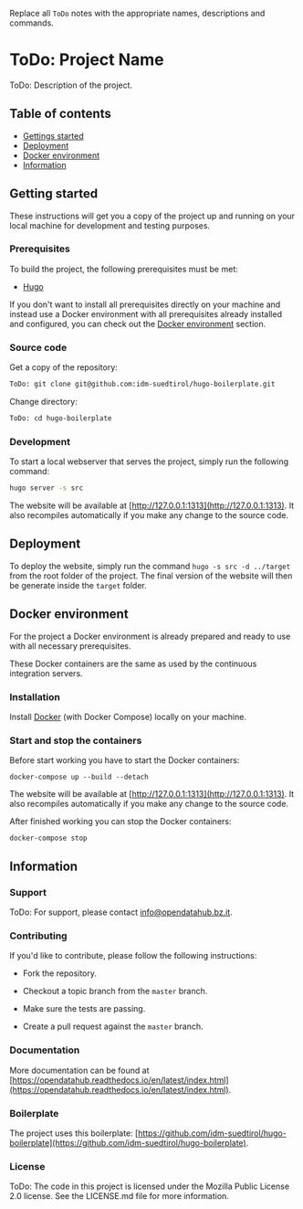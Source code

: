 Replace all `ToDo` notes with the appropriate names, descriptions and commands.

# ToDo: Project Name

ToDo: Description of the project.

## Table of contents

- [Gettings started](#getting-started)
- [Deployment](#deployment)
- [Docker environment](#docker-environment)
- [Information](#information)

## Getting started

These instructions will get you a copy of the project up and running
on your local machine for development and testing purposes.

### Prerequisites

To build the project, the following prerequisites must be met:

- [Hugo](https://gohugo.io/)

If you don't want to install all prerequisites directly on your machine and instead use a Docker environment with all prerequisites already installed and configured, you can check out the [Docker environment](#docker-environment) section.

### Source code

Get a copy of the repository:

```bash
ToDo: git clone git@github.com:idm-suedtirol/hugo-boilerplate.git
```

Change directory:

```bash
ToDo: cd hugo-boilerplate
```

### Development

To start a local webserver that serves the project, simply run the following command:

```bash
hugo server -s src
```

The website will be available at [http://127.0.0.1:1313](http://127.0.0.1:1313). It also recompiles automatically if you make any change to the source code.

## Deployment

To deploy the website, simply run the command `hugo -s src -d ../target` from the root folder of the project. The final version of the website will then be generate inside the `target` folder.

## Docker environment

For the project a Docker environment is already prepared and ready to use with all necessary prerequisites.

These Docker containers are the same as used by the continuous integration servers.

### Installation

Install [Docker](https://docs.docker.com/install/) (with Docker Compose) locally on your machine.

### Start and stop the containers

Before start working you have to start the Docker containers:

```
docker-compose up --build --detach
```

The website will be available at [http://127.0.0.1:1313](http://127.0.0.1:1313). It also recompiles automatically if you make any change to the source code.

After finished working you can stop the Docker containers:

```
docker-compose stop
```

## Information

### Support

ToDo: For support, please contact [info@opendatahub.bz.it](mailto:info@opendatahub.bz.it).

### Contributing

If you'd like to contribute, please follow the following instructions:

- Fork the repository.

- Checkout a topic branch from the `master` branch.

- Make sure the tests are passing.

- Create a pull request against the `master` branch.

### Documentation

More documentation can be found at [https://opendatahub.readthedocs.io/en/latest/index.html](https://opendatahub.readthedocs.io/en/latest/index.html).

### Boilerplate

The project uses this boilerplate: [https://github.com/idm-suedtirol/hugo-boilerplate](https://github.com/idm-suedtirol/hugo-boilerplate).

### License

ToDo: The code in this project is licensed under the Mozilla Public License 2.0 license.
See the LICENSE.md file for more information.
